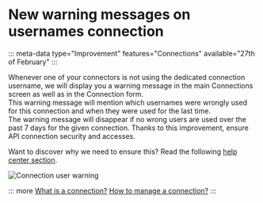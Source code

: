 # New warning messages on usernames connection
::: meta-data type="Improvement" features="Connections" available="27th of February"
:::

Whenever one of your connectors is not using the dedicated connection username, we will display you a warning message in the main Connections screen as well as in the Connection form.     
This warning message will mention which usernames were wrongly used for this connection and when they were used for the last time.    
The warning message will disappear if no wrong users are used over the past 7 days for the given connection. Thanks to this improvement, ensure API connection security and accesses.

Want to discover why we need to ensure this? Read the following [help center section](../articles/manage-your-connections.html#why-should-you-use-the-connection-username).

![Connection user warning](../img/connection_user_warning_message.png)

::: more
[What is a connection?](../articles/what-is-a-connection.html)
[How to manage a connection?](../articles/manage-your-connections.html)
:::
